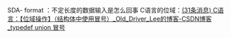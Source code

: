SDA- format ：不定长度的数据输入是怎么回事 
C语言的位域：[(31条消息) C语言：【位域操作】（结构体中使用冒号）_Old_Driver_Lee的博客-CSDN博客_typedef union 冒号](https://blog.csdn.net/Ace_Shiyuan/article/details/109028263)